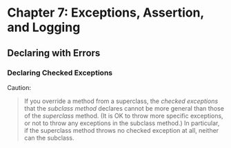 # Chapter 7: Exceptions, Assertion, and Logging
## Declaring with Errors
### Declaring Checked Exceptions

Caution:

> If you override a method from a superclass, the *checked exceptions* that the *subclass method* declares cannot be more general than those of the *superclass* method. (It is OK to throw more specific exceptions, or not to throw any exceptions in the subclass method.) In particular, if the superclass method throws no checked exception at all, neither can the subclass. 

